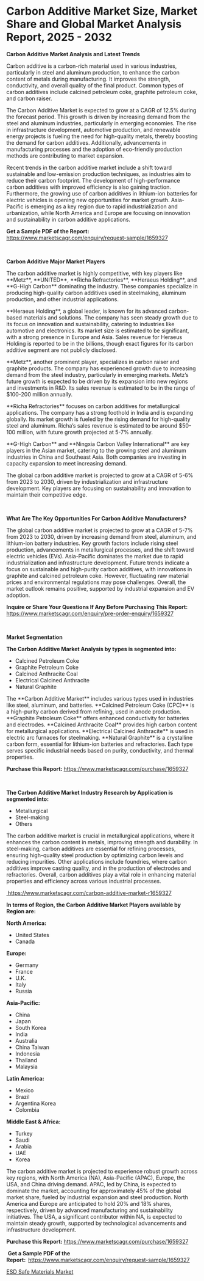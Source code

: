 <p><h1>Carbon Additive Market Size, Market Share and Global Market Analysis Report, 2025 - 2032</h1></p><p><strong>Carbon Additive Market Analysis and Latest Trends</strong></p>
<p><p>Carbon additive is a carbon-rich material used in various industries, particularly in steel and aluminum production, to enhance the carbon content of metals during manufacturing. It improves the strength, conductivity, and overall quality of the final product. Common types of carbon additives include calcined petroleum coke, graphite petroleum coke, and carbon raiser.</p><p>The Carbon Additive Market is expected to grow at a CAGR of 12.5% during the forecast period. This growth is driven by increasing demand from the steel and aluminum industries, particularly in emerging economies. The rise in infrastructure development, automotive production, and renewable energy projects is fueling the need for high-quality metals, thereby boosting the demand for carbon additives. Additionally, advancements in manufacturing processes and the adoption of eco-friendly production methods are contributing to market expansion.</p><p>Recent trends in the carbon additive market include a shift toward sustainable and low-emission production techniques, as industries aim to reduce their carbon footprint. The development of high-performance carbon additives with improved efficiency is also gaining traction. Furthermore, the growing use of carbon additives in lithium-ion batteries for electric vehicles is opening new opportunities for market growth. Asia-Pacific is emerging as a key region due to rapid industrialization and urbanization, while North America and Europe are focusing on innovation and sustainability in carbon additive applications.</p></p>
<p><strong>Get a Sample PDF of the Report:&nbsp;</strong> <a href="https://www.marketscagr.com/enquiry/request-sample/1659327?utm_campaign=1126&utm_medium=2&utm_source=Github&utm_content=ia&utm_term=26012025&utm_id=carbon-additive">https://www.marketscagr.com/enquiry/request-sample/1659327</a></p>
<p>&nbsp;</p>
<p><strong>Carbon Additive Major Market Players</strong></p>
<p><p>The carbon additive market is highly competitive, with key players like **Metz**, **UNITED**, **Richa Refractories**, **Heraeus Holding**, and **G-High Carbon** dominating the industry. These companies specialize in producing high-quality carbon additives used in steelmaking, aluminum production, and other industrial applications.</p><p>**Heraeus Holding**, a global leader, is known for its advanced carbon-based materials and solutions. The company has seen steady growth due to its focus on innovation and sustainability, catering to industries like automotive and electronics. Its market size is estimated to be significant, with a strong presence in Europe and Asia. Sales revenue for Heraeus Holding is reported to be in the billions, though exact figures for its carbon additive segment are not publicly disclosed.</p><p>**Metz**, another prominent player, specializes in carbon raiser and graphite products. The company has experienced growth due to increasing demand from the steel industry, particularly in emerging markets. Metz’s future growth is expected to be driven by its expansion into new regions and investments in R&D. Its sales revenue is estimated to be in the range of $100-200 million annually.</p><p>**Richa Refractories** focuses on carbon additives for metallurgical applications. The company has a strong foothold in India and is expanding globally. Its market growth is fueled by the rising demand for high-quality steel and aluminum. Richa’s sales revenue is estimated to be around $50-100 million, with future growth projected at 5-7% annually.</p><p>**G-High Carbon** and **Ningxia Carbon Valley International** are key players in the Asian market, catering to the growing steel and aluminum industries in China and Southeast Asia. Both companies are investing in capacity expansion to meet increasing demand.</p><p>The global carbon additive market is projected to grow at a CAGR of 5-6% from 2023 to 2030, driven by industrialization and infrastructure development. Key players are focusing on sustainability and innovation to maintain their competitive edge.</p></p>
<p>&nbsp;</p>
<p><strong>What Are The Key Opportunities For Carbon Additive Manufacturers?</strong></p>
<p><p>The global carbon additive market is projected to grow at a CAGR of 5-7% from 2023 to 2030, driven by increasing demand from steel, aluminum, and lithium-ion battery industries. Key growth factors include rising steel production, advancements in metallurgical processes, and the shift toward electric vehicles (EVs). Asia-Pacific dominates the market due to rapid industrialization and infrastructure development. Future trends indicate a focus on sustainable and high-purity carbon additives, with innovations in graphite and calcined petroleum coke. However, fluctuating raw material prices and environmental regulations may pose challenges. Overall, the market outlook remains positive, supported by industrial expansion and EV adoption.</p></p>
<p><strong>Inquire or Share Your Questions If Any Before Purchasing This Report:</strong> <a href="https://www.marketscagr.com/enquiry/pre-order-enquiry/1659327?utm_campaign=1126&utm_medium=2&utm_source=Github&utm_content=ia&utm_term=26012025&utm_id=carbon-additive">https://www.marketscagr.com/enquiry/pre-order-enquiry/1659327</a></p>
<p>&nbsp;</p>
<p><strong>Market Segmentation</strong></p>
<p><strong>The Carbon Additive Market Analysis by types is segmented into:</strong></p>
<p><ul><li>Calcined Petroleum Coke</li><li>Graphite Petroleum Coke</li><li>Calcined Anthracite Coal</li><li>Electrical Calcined Anthracite</li><li>Natural Graphite</li></ul></p>
<p><p>The **Carbon Additive Market** includes various types used in industries like steel, aluminum, and batteries. **Calcined Petroleum Coke (CPC)** is a high-purity carbon derived from refining, used in anode production. **Graphite Petroleum Coke** offers enhanced conductivity for batteries and electrodes. **Calcined Anthracite Coal** provides high carbon content for metallurgical applications. **Electrical Calcined Anthracite** is used in electric arc furnaces for steelmaking. **Natural Graphite** is a crystalline carbon form, essential for lithium-ion batteries and refractories. Each type serves specific industrial needs based on purity, conductivity, and thermal properties.</p></p>
<p><strong>Purchase this Report:&nbsp;</strong><a href="https://www.marketscagr.com/purchase/1659327?utm_campaign=1126&utm_medium=2&utm_source=Github&utm_content=ia&utm_term=26012025&utm_id=carbon-additive">https://www.marketscagr.com/purchase/1659327</a></p>
<p>&nbsp;</p>
<p><strong>The Carbon Additive Market Industry Research by Application is segmented into:</strong></p>
<p><ul><li>Metallurgical</li><li>Steel-making</li><li>Others</li></ul></p>
<p><p>The carbon additive market is crucial in metallurgical applications, where it enhances the carbon content in metals, improving strength and durability. In steel-making, carbon additives are essential for refining processes, ensuring high-quality steel production by optimizing carbon levels and reducing impurities. Other applications include foundries, where carbon additives improve casting quality, and in the production of electrodes and refractories. Overall, carbon additives play a vital role in enhancing material properties and efficiency across various industrial processes.</p></p>
<p><a href="https://www.marketscagr.com/carbon-additive-market-r1659327?utm_campaign=1126&utm_medium=2&utm_source=Github&utm_content=ia&utm_term=26012025&utm_id=carbon-additive">&nbsp;https://www.marketscagr.com/carbon-additive-market-r1659327</a></p>
<p><strong>In terms of Region, the Carbon Additive Market Players available by Region are:</strong></p>
<p>
    <p> <strong> North America: </strong>
        <ul>
            <li>United States</li>
            <li>Canada</li>
        </ul>
        </p> 
    <p> <strong> Europe: </strong>
        <ul>
            <li>Germany</li>
            <li>France</li>
            <li>U.K.</li>
            <li>Italy</li>
            <li>Russia</li>
        </ul>
        </p> 
    <p> <strong> Asia-Pacific: </strong>
        <ul>
            <li>China</li>
            <li>Japan</li>
            <li>South Korea</li>
            <li>India</li>
            <li>Australia</li>
            <li>China Taiwan</li>
            <li>Indonesia</li>
            <li>Thailand</li>
            <li>Malaysia</li>
        </ul>
        </p> 
    <p> <strong> Latin America: </strong>
        <ul>
            <li>Mexico</li>
            <li>Brazil</li>
            <li>Argentina Korea</li>
            <li>Colombia</li>
        </ul>
        </p> 
    <p> <strong> Middle East & Africa: </strong>
        <ul>
            <li>Turkey</li>
            <li>Saudi</li>
            <li>Arabia</li>
            <li>UAE</li>
            <li>Korea</li>
        </ul>
    </p>
    </p>
<p><p>The carbon additive market is projected to experience robust growth across key regions, with North America (NA), Asia-Pacific (APAC), Europe, the USA, and China driving demand. APAC, led by China, is expected to dominate the market, accounting for approximately 45% of the global market share, fueled by industrial expansion and steel production. North America and Europe are anticipated to hold 20% and 18% shares, respectively, driven by advanced manufacturing and sustainability initiatives. The USA, a significant contributor within NA, is expected to maintain steady growth, supported by technological advancements and infrastructure development.</p></p>
<p><strong>Purchase this Report: </strong><a href="https://www.marketscagr.com/purchase/1659327?utm_campaign=1126&utm_medium=2&utm_source=Github&utm_content=ia&utm_term=26012025&utm_id=carbon-additive">https://www.marketscagr.com/purchase/1659327</a></p>
<p>&nbsp;<strong>Get a Sample PDF of the Report:&nbsp;&nbsp;</strong><a href="https://www.marketscagr.com/enquiry/request-sample/1659327?utm_campaign=1126&utm_medium=2&utm_source=Github&utm_content=ia&utm_term=26012025&utm_id=carbon-additive">https://www.marketscagr.com/enquiry/request-sample/1659327</a></p>
<p><strong></strong></p>
<p><p><a href="https://github.com/gdfhhhj/Market-Research-Report-List-7/blob/main/esd-safe-materials-market.md?utm_campaign=1126&utm_medium=2&utm_source=Github&utm_content=ia&utm_term=26012025&utm_id=carbon-additive">ESD Safe Materials Market</a></p></p>